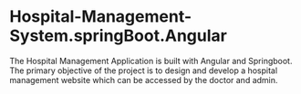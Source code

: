 # Hospital-Management-System.springBoot.Angular
The Hospital Management Application is built with Angular and Springboot. The primary objective of the project is to design and develop a hospital management website which can be accessed by the doctor and admin.
